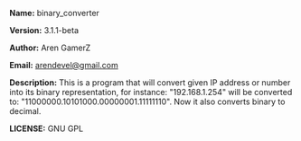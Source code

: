 **Name:**  binary_converter

**Version:** 3.1.1-beta

**Author:** Aren GamerZ

**Email:** arendevel@gmail.com

**Description:**  This is a program that will convert given IP address or number into its binary representation, for instance:
                  "192.168.1.254" will be converted to: "11000000.10101000.00000001.11111110".
                  Now it also converts binary to decimal.

**LICENSE:** GNU GPL
